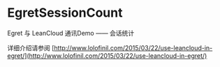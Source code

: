 # EgretSessionCount
Egret 与 LeanCloud 通讯Demo  —— 会话统计

详细介绍请参阅
[http://www.lolofinil.com/2015/03/22/use-leancloud-in-egret/](http://www.lolofinil.com/2015/03/22/use-leancloud-in-egret/)
